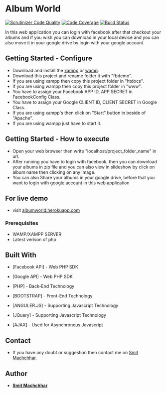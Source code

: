 # Album World
[![Scrutinizer Code Quality](https://scrutinizer-ci.com/g/machchhars/Assignment/badges/quality-score.png?b=master)](https://scrutinizer-ci.com/g/machchhars/Assignment/?branch=master)   [![Code Coverage](https://scrutinizer-ci.com/g/machchhars/Assignment/badges/coverage.png?b=master)](https://scrutinizer-ci.com/g/machchhars/Assignment/?branch=master)   [![Build Status](https://scrutinizer-ci.com/g/machchhars/Assignment/badges/build.png?b=master)](https://scrutinizer-ci.com/g/machchhars/Assignment/build-status/master)

In this web application you can login with facebook after that checkout your albums and if you wish you can download in your local device and you can also move it in your google drive by login with your google account.

## Getting Started - Configure

* Download and install the [xampp](https://www.apachefriends.org/index.html) or [wamp](http://www.wampserver.com/en/).
* Download this project and rename folder it with "fbdemo".
* If you are using xampp then copy this project folder in "htdocs".
* If you are using wampp then copy this project folder in "www".
* You have to assign your Facebook APP ID, APP SECRET in FacebookConfig Class.
* You have to assign your Google CLIENT ID, CLIENT SECRET in Google Class.
* If you are using xampp's then click on "Start" button in beside of "Apache".
* If you are using wampp just have to start it.
  
## Getting Started - How to execute

* Open your web browser then  write "localhost/project_folder_name" in url.
* After running you have to login with facebook, then you can download your albums in zip file and you can also view in slideshow by       click on album name then clicking on any image.
* You can also Share your albums in your google drive, before that you want to login with google account in this web application

## For live demo
* visit [albumworld.herokuapp.com](https://albumworld.herokuapp.com)

### Prerequisites

- WAMP/XAMPP SERVER
- Latest verison of php

## Built With

* [Facebook API] - Web PHP SDK
* [Google API] - Web PHP SDK

* [PHP] - Back-End Technology
* [BOOTSTRAP] - Front-End Technology
* [ANGULER.JS] - Supporting Javascript Technology
* [JQuery] - Supporting Javascript Technology
* [AJAX] - Used for Asynchronous Javascript 

## Contact

* If you have any doubt or suggestion then contact me on [Smit Machchhar](mailto:smit.machchhar12370@marwadieducation.edu.in).

## Author

* **[Smit Machchhar](https://www.linkedin.com/in/smit-machchhar-161a58121/)** 

